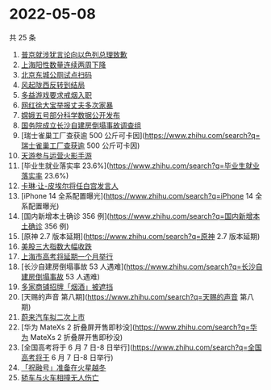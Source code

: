 # 2022-05-08

共 25 条

<!-- BEGIN -->
<!-- 最后更新时间 Sun May 08 2022 11:11:56 GMT+0800 (China Standard Time) -->

1. [普京就涉犹言论向以色列总理致歉](https://www.zhihu.com/search?q=普京就涉犹言论向以色列总理致歉)
1. [上海阳性数量连续两周下降](https://www.zhihu.com/search?q=上海阳性数量连续两周下降)
1. [北京东城公厕试点扫码](https://www.zhihu.com/search?q=北京东城公厕试点扫码)
1. [风起陇西反转到结局](https://www.zhihu.com/search?q=风起陇西反转到结局)
1. [多益游戏要求戒烟入职](https://www.zhihu.com/search?q=多益游戏要求戒烟入职)
1. [网红徐大宝举报丈夫多次家暴](https://www.zhihu.com/search?q=网红徐大宝举报丈夫多次家暴)
1. [嫦娥五号部分科学数据公开发布](https://www.zhihu.com/search?q=嫦娥五号部分科学数据公开发布)
1. [国务院成立长沙自建房倒塌事故调查组](https://www.zhihu.com/search?q=国务院成立长沙自建房倒塌事故调查组)
1. [瑞士雀巢工厂查获逾 500 公斤可卡因](https://www.zhihu.com/search?q=瑞士雀巢工厂查获逾 500 公斤可卡因)
1. [天游参与运营火影手游](https://www.zhihu.com/search?q=天游参与运营火影手游)
1. [毕业生就业落实率 23.6%](https://www.zhihu.com/search?q=毕业生就业落实率 23.6%)
1. [卡琳·让-皮埃尔将任白宫发言人](https://www.zhihu.com/search?q=卡琳·让-皮埃尔将任白宫发言人)
1. [iPhone 14 全系配置曝光](https://www.zhihu.com/search?q=iPhone 14 全系配置曝光)
1. [国内新增本土确诊 356 例](https://www.zhihu.com/search?q=国内新增本土确诊 356 例)
1. [原神 2.7 版本延期](https://www.zhihu.com/search?q=原神 2.7 版本延期)
1. [美股三大指数大幅收跌](https://www.zhihu.com/search?q=美股三大指数大幅收跌)
1. [上海市高考将延期一个月举行](https://www.zhihu.com/search?q=上海市高考将延期一个月举行)
1. [长沙自建房倒塌事故 53 人遇难](https://www.zhihu.com/search?q=长沙自建房倒塌事故 53 人遇难)
1. [多家商铺招牌「烟酒」被遮挡](https://www.zhihu.com/search?q=多家商铺招牌「烟酒」被遮挡)
1. [天赐的声音 第八期](https://www.zhihu.com/search?q=天赐的声音 第八期)
1. [蔚来汽车拟二次上市](https://www.zhihu.com/search?q=蔚来汽车拟二次上市)
1. [华为 MateXs 2 折叠屏开售即秒没](https://www.zhihu.com/search?q=华为 MateXs 2 折叠屏开售即秒没)
1. [全国高考将于 6 月 7 日-8 日举行](https://www.zhihu.com/search?q=全国高考将于 6 月 7 日-8 日举行)
1. [「祝融号」准备在火星越冬](https://www.zhihu.com/search?q=「祝融号」准备在火星越冬)
1. [轿车与火车相撞无人伤亡](https://www.zhihu.com/search?q=轿车与火车相撞无人伤亡)

<!-- END -->

